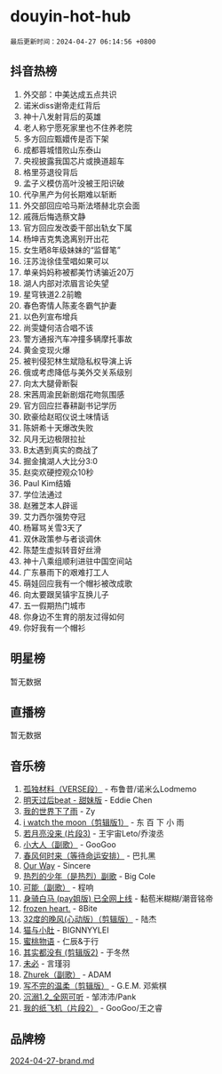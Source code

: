 # douyin-hot-hub

`最后更新时间：2024-04-27 06:14:56 +0800`

## 抖音热榜

1. 外交部：中美达成五点共识
1. 诺米diss谢帝走红背后
1. 神十八发射背后的英雄
1. 老人称宁愿死家里也不住养老院
1. 多方回应甄嬛传是否下架
1. 成都蓉城惜败山东泰山
1. 央视披露我国芯片或换道超车
1. 格里芬退役背后
1. 孟子义模仿高叶没被王阳识破
1. 代孕黑产为何长期难以斩断
1. 外交部回应哈马斯法塔赫北京会面
1. 戚薇后悔选蔡文静
1. 官方回应发改委干部出轨女下属
1. 杨坤吉克隽逸离别开出花
1. 女生晒8年级妹妹的“监督笔”
1. 汪苏泷徐佳莹唱如果可以
1. 单亲妈妈称被都美竹诱骗近20万
1. 湖人内部对浓眉言论失望
1. 星穹铁道2.2前瞻
1. 春色寄情人陈麦冬霸气护妻
1. 以色列宣布增兵
1. 尚雯婕何洁合唱不该
1. 警方通报汽车冲撞多辆摩托事故
1. 黄金变现火爆
1. 被判侵犯林生斌隐私权导演上诉
1. 俄或考虑降低与美外交关系级别
1. 向太大腿骨断裂
1. 宋茜周渝民新剧烟花吻氛围感
1. 官方回应拦春耕副书记学历
1. 欧豪给赵昭仪说土味情话
1. 陈妍希十天爆改失败
1. 风月无边极限拉扯
1. B太遇到真实的商战了
1. 掘金擒湖人大比分3:0
1. 赵奕欢硬控观众10秒
1. Paul Kim结婚
1. 学位法通过
1. 赵雅芝本人辟谣
1. 艾力西尔强势夺冠
1. 杨幂骂关雪3天了
1. 双休政策参与者谈调休
1. 陈楚生虚拟转音好丝滑
1. 神十八乘组顺利进驻中国空间站
1. 广东暴雨下的艰难打工人
1. 萌娃回应我有一个帽衫被改成歌
1. 向太要跟吴镇宇互换儿子
1. 五一假期热门城市
1. 你身边不生育的朋友过得如何
1. 你好我有一个帽衫

## 明星榜

暂无数据

## 直播榜

暂无数据

## 音乐榜

1. [孤独材料（VERSE段）](https://sf5-hl-cdn-tos.douyinstatic.com/obj/tos-cn-ve-2774/ocX7glDNHYlwFeYrGQfBZoThtvPWy8tCCEBGKQ) - 布鲁昔/诺米么Lodmemo
1. [明天过后beat - 甜妹版](https://sf3-cdn-tos.douyinstatic.com/obj/tos-cn-ve-2774/osMLYeeoMm04CZyaI91XUDF8OzLRLgePKALGHI) - Eddie Chen
1. [我的世界下了雨](https://sf5-hl-cdn-tos.douyinstatic.com/obj/tos-cn-ve-2774/o85sBiwXIByH9bWIMAEEOoiQ1o1m9Afn15BspE) - Zy
1. [i watch the moon（剪辑版1）](https://sf3-cdn-tos.douyinstatic.com/obj/tos-cn-ve-2774/o0I9mSChzHZANMJIEBfkCQzzg6N5WAcVtqft9P) - 东 百 下 小 雨
1. [若月亮没来 (片段3)](https://sf5-hl-cdn-tos.douyinstatic.com/obj/tos-cn-ve-2774/okfyEUsGW1B1ovJi5JiN9IjvAT2lMwA054GoEB) - 王宇宙Leto/乔浚丞
1. [小大人（副歌）](https://sf5-hl-cdn-tos.douyinstatic.com/obj/tos-cn-ve-2774/oIhaDwehWhLFsVIG7QIICLLazDNGJAGg5geeb4) - GooGoo
1. [春风何时来（等待命运安排）](https://sf5-hl-cdn-tos.douyinstatic.com/obj/tos-cn-ve-2774/oICBNbD3gelMfB4WgiD1KI2jQtXZE2FgHLwtsl) - 巴扎黑
1. [Our Way](https://sf5-hl-cdn-tos.douyinstatic.com/obj/tos-cn-ve-2774/o8tPEkQgQNCe0DPeFwZzYrbqLlnzBBrYidWkEZ) - Sincere
1. [热烈的少年（是热烈）副歌](https://sf3-cdn-tos.douyinstatic.com/obj/tos-cn-ve-2774/owVNI0CLDAUMtSz6TEYvfFBFL4UDFFhLfgK8fa) - Big Cole
1. [可能（副歌）](https://sf3-cdn-tos.douyinstatic.com/obj/tos-cn-ve-2774/cde1731888894259b333569393c2fb51) - 程响
1. [身骑白马 (pay姐版) 已全网上线](https://sf3-cdn-tos.douyinstatic.com/obj/tos-cn-ve-2774/oQLO5ZgLsFkaDhdIIveF2zUCgfweY0gWaH4AQG) - 黏苞米糊糊/潮音铭帝
1. [frozen heart.](https://sf6-cdn-tos.douyinstatic.com/obj/tos-cn-ve-2774/oIIWJfyjIACZA9zQMtnJ6hQQhFC4vhCupoRBsO) - 8Bite
1. [32度的晚风(心动版）（剪辑版）](https://sf5-hl-cdn-tos.douyinstatic.com/obj/tos-cn-ve-2774/owNyabsyWdzUulxhoJfK8IBXgp0UMQAHpvGh2B) - 陆杰
1. [猫与小肚](https://sf3-cdn-tos.douyinstatic.com/obj/tos-cn-ve-2774/osZeoClMECgK8DYl6VebABgbchEtPYQjZEnRtd) - BIGNNYYLEI
1. [蜜桃物语](https://sf5-hl-cdn-tos.douyinstatic.com/obj/tos-cn-ve-2774/oIhOSCZtIACtYU4XQkngiW9kCBfVD1Fz9IYeqL) - 仁辰&于行
1. [其实都没有 (剪辑版2)](https://sf5-hl-cdn-tos.douyinstatic.com/obj/tos-cn-ve-2774/oEBNQenHZtBhxYjGgUDQk0BCHTigQafgFlbQ7k) - 于冬然
1. [未必](https://sf5-hl-cdn-tos.douyinstatic.com/obj/tos-cn-ve-2774/ogntQMFnKQDZUgTCYuJgfLEtleYZZFxBQqhhFB) - 言瑾羽
1. [Zhurek（副歌）](https://sf3-cdn-tos.douyinstatic.com/obj/tos-cn-ve-2774/ooQm8FBZQDlf0btEYgVpCcSCQfrdJGBEKZYBGS) - ADAM
1. [写不完的温柔（剪辑版）](https://sf6-cdn-tos.douyinstatic.com/obj/tos-cn-ve-2774/oYBzzZQJ233GfwkemJJffAIWgeIYrjZfWhHTcG) - G.E.M. 邓紫棋
1. [沉溺1.2_全网可听](https://sf5-hl-cdn-tos.douyinstatic.com/obj/tos-cn-ve-2774/ok2QoiBqsWAX9McZmWiI9gAB0EzwD4Xj6yfmtH) - 邹沛沛/Pank
1. [我的纸飞机（片段2）](https://sf5-hl-cdn-tos.douyinstatic.com/obj/tos-cn-ve-2774/oM2ZrKcg2CD5AeRB2gkeXOFB1IxAGJdZPazYHf) - GooGoo/王之睿

## 品牌榜

[2024-04-27-brand.md](2024-04-27-brand.md)
